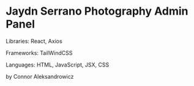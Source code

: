 # Jaydn Serrano Photography Admin Panel

Libraries: React, Axios

Frameworks: TailWindCSS

Languages: HTML, JavaScript, JSX, CSS


by Connor Aleksandrowicz
